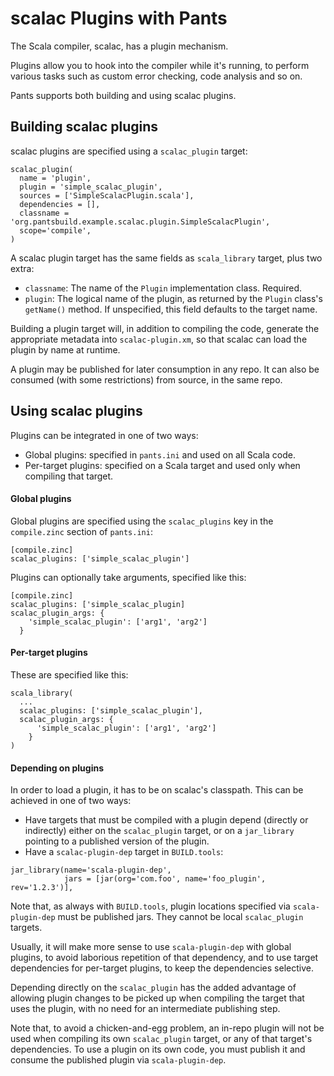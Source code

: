 scalac Plugins with Pants
=========================

The Scala compiler, scalac, has a plugin mechanism.

Plugins allow you to hook into the compiler while it's running, to perform various
tasks such as custom error checking, code analysis and so on.

Pants supports both building and using scalac plugins.

Building scalac plugins
-----------------------

scalac plugins are specified using a `scalac_plugin` target:

```
scalac_plugin(
  name = 'plugin',
  plugin = 'simple_scalac_plugin',
  sources = ['SimpleScalacPlugin.scala'],
  dependencies = [],
  classname = 'org.pantsbuild.example.scalac.plugin.SimpleScalacPlugin',
  scope='compile',
)
```

A scalac plugin target has the same fields as `scala_library` target, 
plus two extra:

- `classname`: The name of the `Plugin` implementation class. Required.
- `plugin`: The logical name of the plugin, as returned by the `Plugin`
  class's `getName()` method.  If unspecified, this field defaults to 
  the target name.
  
Building a plugin target will, in addition to compiling the code, generate
the appropriate metadata into `scalac-plugin.xm`, so
that scalac can load the plugin by name at runtime.

A plugin may be published for later consumption in any repo. It can also
be consumed (with some restrictions) from source, in the same repo.


Using scalac plugins
--------------------

Plugins can be integrated in one of two ways:

- Global plugins: specified in `pants.ini` and used on all Scala code.
- Per-target plugins: specified on a Scala target and used only when compiling that target.

#### Global plugins

Global plugins are specified using the `scalac_plugins` key in the `compile.zinc` section of `pants.ini`:

```
[compile.zinc]
scalac_plugins: ['simple_scalac_plugin']

```

Plugins can optionally take arguments, specified like this:

```
[compile.zinc]
scalac_plugins: ['simple_scalac_plugin]
scalac_plugin_args: {
    'simple_scalac_plugin': ['arg1', 'arg2']
  }
```


#### Per-target plugins

These are specified like this:

```
scala_library(
  ...
  scalac_plugins: ['simple_scalac_plugin'],
  scalac_plugin_args: {
      'simple_scalac_plugin': ['arg1', 'arg2']
    }
)
```

#### Depending on plugins

In order to load a plugin, it has to be on scalac's classpath. 
This can be achieved in one of two ways:
- Have targets that must be compiled with a plugin depend (directly or indirectly) 
either on the `scalac_plugin` target, or on a `jar_library` pointing to a published version
of the plugin.
- Have a `scalac-plugin-dep` target in `BUILD.tools`:
 
```
jar_library(name='scala-plugin-dep',
            jars = [jar(org='com.foo', name='foo_plugin', rev='1.2.3')],
```

Note that, as always with `BUILD.tools`, plugin locations specified via `scala-plugin-dep` 
must be published jars. They cannot be local `scalac_plugin` targets.

Usually, it will make more sense to use `scala-plugin-dep` with global plugins, to avoid 
laborious repetition of that dependency, and to use target dependencies for per-target plugins,
to keep the dependencies selective.  

Depending directly on the `scalac_plugin` has the added advantage of allowing plugin changes
to be picked up when compiling the target that uses the plugin, with no need for an intermediate 
publishing step.

Note that, to avoid a chicken-and-egg problem, an in-repo plugin will not be used when 
compiling its own `scalac_plugin` target, or any of that target's dependencies.
To use a plugin on its own code, you must publish it and consume the published plugin
via `scala-plugin-dep`.


